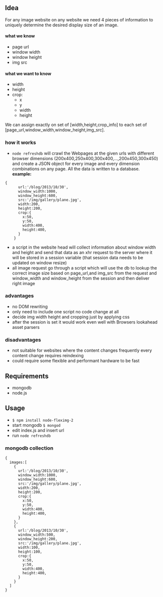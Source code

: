 ## Idea

For any image website on any website we need 4 pieces of information to uniquely determine the desired display size of an image.

#### what we know

- page url
- window width
- window height
- img src

#### what we want to know

- width
- height
- crop:
  -   x
  -   y
  -   width
  -   height

We can assign exactly on set of [width,height,crop_info] to each set of [page_url,window_width,window_height,img_src]. 

### how it works

- ```node refreshdb``` will crawl the Webpages at the given urls with different browser dimensions (200x400,250x400,300x400,...,200x450,300x450) and create a JSON object for every image and every dimension combinations on any page. All the data is written to a database. **example:**

```
{
      url:'/blog/2013/10/30',
      window_width:1000,
      window_height:600,
      src:'/img/gallery/plane.jpg',
      width:200,
      height:200,
      crop:{
        x:50,
        y:50,
        width:400,
        height:400,
      }
    }
```

- a script in the website head will collect information about window width and height and send that data as an xhr request to the server where it will be stored in a session variable (that session data needs to be updated on window resize)
- all image request go through a script which will use the db to lookup the correct image size based on page_url,and img_src from the request and window_width and window_height from the session and then deliver right image

### advantages

- no DOM rewriting
- only need to include one script no code change at all
- decide img width height and cropping just by applying css
- after the session is set it would work even well with Browsers lookahead asset parsers 

### disadvantages

- not suitable for websites where the content changes frequently every content change requires reindexing
- could require some flexible and performant hardware to be fast

## Requirements

- mongodb
- node.js

## Usage

- ```$ npm install node-fleximg-2```
- start mongodb ```$ mongod```
- edit index.js and insert url
- run ```node refreshdb```

### mongodb collection

```
{
  images:[
    {
      url:'/blog/2013/10/30',
      window_width:1000,
      window_height:600,
      src:'/img/gallery/plane.jpg',
      width:200,
      height:200,
      crop:{
        x:50,
        y:50,
        width:400,
        height:400,
      }
    },
    {
      url:'/blog/2013/10/30',
      window_width:500,
      window_height:200,
      src:'/img/gallery/plane.jpg',
      width:100,
      height:100,
      crop:{
        x:50,
        y:50,
        width:400,
        height:400,
      }
    }
  ]
}
```